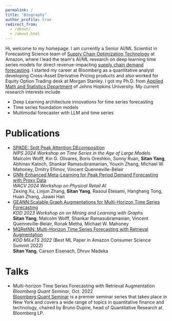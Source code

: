```yaml
---
permalink: /
title: "Biography"
author_profile: true
redirect_from: 
  - /about/
  - /about.html
---
```


Hi, welcome to my homepage. I am currently a Senior AI/ML Scientist in Forecasting Science team of [Supply Chain Optimization Technology](https://www.amazon.science/tag/supply-chain-optimization-technologies) at Amazon, where I lead the team's AI/ML research on deep learning time series models for direct revenue-impacting [supply chain demand forecasting](https://www.amazon.science/latest-news/the-history-of-amazons-forecasting-algorithm). I started my career at Bloomberg as a quantitative analyst developing Cross-Asset Derivative Pricing products and also worked for Equity Option Trading desk at Morgan Stanley. I got my Ph.D. from [Applied Math and Statistics Department](https://engineering.jhu.edu/ams/) of Johns Hopkins University. My current research interests include
   - Deep Learning architecture innovations for time series forecasting
   - Time series foundation models
   - Multimodal forecaster with LLM and time series

Publications
========
* [SPADE: Split Peak Attention DEcomposition](https://arxiv.org/abs/2411.05852) \
*NIPS 2024 Workshop on Time Series in the Age of Large Models* \
Malcolm Wolff, Kin G. Olivares, Boris Oreshkin, Sunny Ruan, **Sitan Yang**, Abhinav Katoch, Shankar Ramasubramanian, Youxin Zhang, Michael W. Mahoney, Dmitry Efimov, Vincent Quenneville-Bélair
* [GNN-Enhanced Meta-Learning for Peak Period Demand Forecasting with Proxy Data](https://arxiv.org/abs/2406.16221) \
*WACV 2024 Workshop on Physical Retail AI* \
Zexing Xu, Linjun Zhang, **Sitan Yang**, Rasoul Etesami, Hanghang Tong, Huan Zhang, Jiawei Han
* [GEANN:Scalable Graph Augmentations for Multi-Horizon Time Series Forecasting](https://arxiv.org/abs/2307.03595) \
*KDD 2023 Workshop on on Mining and Learning with Graphs* \
**Sitan Yang**, Malcolm Wolff, Shankar Ramasubramanian, Vincent Quenneville-Belair, Ronak Metha, Michael W. Mahoney
* [MQRetNN: Multi-Horizon Time Series Forecasting with Retrieval Augmentation](https://arxiv.org/abs/2207.10517) \
*KDD MiLeTS 2022* (Best ML Paper in Amazon Consumer Science Summit 2022)  \
**Sitan Yang**, Carson Eisenach, Dhruv Madeka

Talks
========
* Multi-horizon Time Series Forecasting with Retrieval Augmentation \
*Bloomberg Quant Seminar*, Oct. 2022 \
[Bloomberg Quant Seminar](https://www.bloomberg.com/professional/products/bloomberg-terminal/research/lab/seminar-series/) is a premier seminar series that takes place in New York and covers a wide range of topics in quantitative finance and technology, chaired by Bruno Dupire, head of Quantitative Research at Bloomberg LP.  


